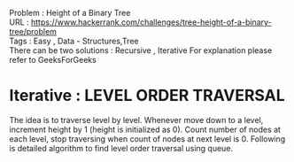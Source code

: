 Problem :  Height of a Binary Tree<br>
URL : https://www.hackerrank.com/challenges/tree-height-of-a-binary-tree/problem <br>
Tags : Easy , Data - Structures,Tree<br>
There can be two solutions : Recursive , Iterative  For explanation please refer to GeeksForGeeks<br>
# Iterative : LEVEL ORDER TRAVERSAL <br>
<p>The idea is to traverse level by level. Whenever move down to a level, increment height by 1 (height is initialized as 0). Count number of nodes at each level, stop traversing when count of nodes at next level is 0.
Following is detailed algorithm to find level order traversal using queue.</p>
